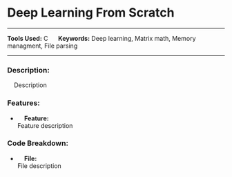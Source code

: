 
# Deep Learning From Scratch

---

**Tools Used:** C &nbsp;&nbsp;&nbsp;&nbsp; **Keywords:** Deep learning, Matrix math, Memory managment, File parsing

---

### Description:
&nbsp;&nbsp;&nbsp;&nbsp;Description


### Features:
- &nbsp;&nbsp;&nbsp;&nbsp;**Feature:**  
Feature description


### Code Breakdown:
- &nbsp;&nbsp;&nbsp;&nbsp;**File:**  
File description
